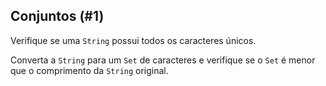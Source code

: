 ## Conjuntos (#1)

Verifique se uma `String` possui todos os caracteres únicos.

<div class="hint">

Converta a `String` para um `Set` de caracteres e verifique se o `Set`
é menor que o comprimento da `String` original.

</div>